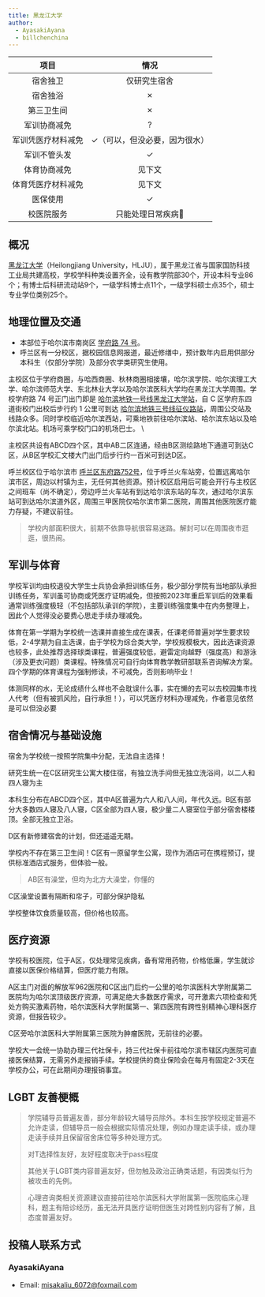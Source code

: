 ```yaml
---
title: 黑龙江大学
author:
  - AyasakiAyana
  - billchenchina
---
```


|项目|情况|
|:---:|:---:|
|宿舍独卫|仅研究生宿舍|
|宿舍独浴|✗|
|第三卫生间|✗|
|军训协商减免|?|
|军训凭医疗材料减免|✓（可以，但没必要，因为很水）|
|军训不管头发|✓|
|体育协商减免|见下文|
|体育凭医疗材料减免|见下文|
|医保使用|✓|
|校医院服务|只能处理日常疾病🤔|

## 概况

[黑龙江大学](https://www.hlju.edu.cn)（Heilongjiang University，HLJU），属于黑龙江省与国家国防科技工业局共建高校，学校学科种类设置齐全，设有教学院部30个，开设本科专业86个；有博士后科研流动站9个，一级学科博士点11个，一级学科硕士点35个，硕士专业学位类别25个。

## 地理位置及交通

- 本部位于哈尔滨市南岗区 [学府路 74 号](https://amap.com/place/B01C302AE4)。
- 呼兰区有一分校区，据校园信息网报道，最近修缮中，预计数年内启用供部分本科生（仅部分学院）及部分农学类研究生使用。

主校区位于学府商圈，与哈西商圈、秋林商圈相接壤，哈尔滨学院、哈尔滨理工大学、哈尔滨师范大学、东北林业大学以及哈尔滨医科大学均在黑龙江大学周围。学校学府路 74 号正门出门即是 [哈尔滨地铁一号线黑龙江大学站](https://amap.com/place/BV10114433)，自 C 区学府东四道街校门出校后步行约 1 公里可到达 [哈尔滨地铁三号线征仪路站](https://amap.com/place/BS11714428)，周围公交站及线路众多。同时学校临近哈尔滨西站，可乘地铁前往哈尔滨站、哈尔滨东站以及哈尔滨北站。机场可乘学校门口的机场巴士。 \

主校区共设有ABCD四个区，其中AB二区连通，经由B区测绘路地下通道可到达C区，从B区学校汇文楼大门出门后步行约一百米可到达D区。

呼兰校区位于哈尔滨市 [呼兰区东府路752号](https://amap.com/place/B01C30322A)，位于呼兰火车站旁，位置远离哈尔滨市区，周边以村镇为主，无任何其他资源。预计校区启用后可能会开行与主校区之间班车（尚不确定），旁边呼兰火车站有到达哈尔滨东站的车次，通过哈尔滨东站可到达哈尔滨道外区，周围三甲医院仅哈尔滨市第二医院，周围其他医院医疗能力存疑，不建议前往。

> 学校内部面积很大，前期不依靠导航很容易迷路。解封可以在周围夜市逛逛，很热闹。

## 军训与体育

学校军训均由校退役大学生士兵协会承担训练任务，极少部分学院有当地部队承担训练任务，军训虽可协商或凭医疗证明减免，但按照2023年重启军训后的效果看通常训练强度极轻（不包括部队承训的学院），主要训练强度集中在内务整理上，因此个人觉得没必要费心思走手续办理减免。

体育在第一学期为学校统一选课并直接生成在课表，任课老师普遍对学生要求较低，2-4学期为自主选课，由于学校为综合类大学，学校规模极大，因此选课资源也较多，此处推荐选择球类课程，普遍强度较低，避雷定向越野（强度高）和游泳（涉及更衣问题）类课程。特殊情况可自行向体育教学教研部联系咨询解决方案。四个学期的体育课程为强制修读，不可减免，否则影响毕业！

体测同样的水，无论成绩什么样也不会耽误什么事，实在懒的去可以去校园集市找人代考（但有被抓风险，自行承担！），可以凭医疗材料办理减免，作者意见依然是可以但没必要

## 宿舍情况与基础设施

宿舍为学校统一按照学院集中分配，无法自主选择！

研究生统一在C区研究生公寓大楼住宿，有独立洗手间但无独立洗浴间，以二人和四人寝为主

本科生分布在ABCD四个区，其中A区普遍为六人和八人间，年代久远。B区有部分大多数四人寝及八人寝，C区全部为四人寝，极少量二人寝室位于部分宿舍楼楼顶。全部无独立卫浴。

D区有新修建宿舍的计划，但还遥遥无期。

学校内不存在第三卫生间！C区有一原留学生公寓，现作为酒店可在携程预订，提供标准酒店式服务，但体验一般。

> AB区有澡堂，但均为北方大澡堂，你懂的

C区澡堂设置有隔断和帘子，可部分保护隐私

学校整体饮食质量较高，但价格也较高。

## 医疗资源

学校有校医院，位于A区，仅处理常见疾病，备有常用药物，价格低廉，学生就诊直接以医保价格结算，但医疗能力有限。

A区主门对面的解放军962医院和C区出门后约一公里的哈尔滨医科大学附属第二医院均为哈尔滨顶级医疗资源，可满足绝大多数医疗需求，可开激素六项检查和凭处方购买激素药物，哈尔滨医科大学附属第一、第四医院有跨性别精神心理科医疗资源，但报告较少。

C区旁哈尔滨医科大学附属第三医院为肿瘤医院，无前往的必要。

学校大一会统一协助办理三代社保卡，持三代社保卡前往哈尔滨市辖区内医院可直接医保结算，无需另外走报销手续。学校提供的商业保险会在每月有固定2-3天在学校办公，可在此期间办理报销事宜。

## LGBT 友善梗概

> 学院辅导员普遍友善，部分年龄较大辅导员除外。本科生按学校规定普遍不允许走读，但辅导员一般会根据实际情况处理，例如办理走读手续，或办理走读手续并且保留宿舍床位等多种处理方式。
>
> 对T选择性友好，友好程度取决于pass程度
>
> 其他关于LGBT类内容普遍友好，但勿触及政治正确类话题，有因类似行为被攻击的先例。
>
> 心理咨询类相关资源建议直接前往哈尔滨医科大学附属第一医院临床心理科，题主有陪诊经历，虽无法开具医疗证明但医生对跨性别内容有了解，且态度普遍友好。

## 投稿人联系方式

### AyasakiAyana

- Email: <misakaliu_6072@foxmail.com>
